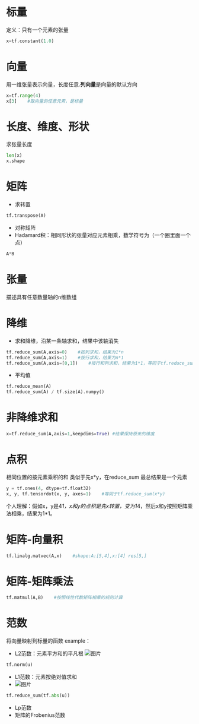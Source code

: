 # 标量
定义：只有一个元素的张量
``` py
x=tf.constant(1.0)
```

# 向量
用一维张量表示向量，长度任意.**列向量**是向量的默认方向
``` py
x=tf.range(4)
x[3]    #取向量的任意元素，是标量
```

# 长度、维度、形状
求张量长度
``` py
len(x)
x.shape
```

# 矩阵
- 求转置
``` py
tf.transpose(A)
```
- 对称矩阵
- Hadamard积：相同形状的张量对应元素相乘，数学符号为（一个圈里面一个点）
``` py
A*B
```

# 张量
描述具有任意数量轴的n维数组

# 降维
- 求和降维，沿某一条轴求和，结果中该轴消失
``` py
tf.reduce_sum(A,axis=0)    #按列求和，结果为1*n
tf.reduce_sum(A,axis=1)    #按行求和，结果为n*1
tf.reduce_sum(A,axis=[0,1])    #按行和列求和，结果为1*1，等同于tf.reduce_sum(A)
```
- 平均值
``` py
tf.reduce_mean(A)
tf.reduce_sum(A) / tf.size(A).numpy()
```
# 非降维求和
``` py
x=tf.reduce_sum(A,axis=1,keepdims=True) #结果保持原来的维度
```

# 点积
相同位置的按元素乘积的和
类似于先x*y，在reduce_sum
最总结果是一个元素
``` py
y = tf.ones(4, dtype=tf.float32)
x, y, tf.tensordot(x, y, axes=1)    #等同于tf.reduce_sum(x*y)
```
个人理解：假如x，y是4*1，x和y的点积是先x转置，变为1*4，然后x和y按照矩阵乘法相乘，结果为1*1。

# 矩阵-向量积
``` py
tf.linalg.matvec(A,x)    #shape:A:[5,4],x:[4] res[5,]
```

# 矩阵-矩阵乘法
``` py
tf.matmul(A,B)    #按照线性代数矩阵相乘的规则计算
```

# 范数
将向量映射到标量的函数
example：
- L2范数：元素平方和的平凡根
![图片]()
``` py
tf.norm(u)
```
- L1范数：元素按绝对值求和
- ![图片]()
``` py
tf.reduce_sum(tf.abs(u))
```
- Lp范数
- 矩阵的Frobenius范数
